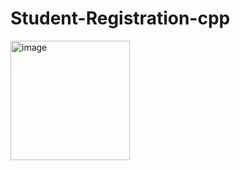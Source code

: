 # Student-Registration-cpp
<img width="191" alt="image" src="https://github.com/yusufbaig666/Student-Registration-cpp/assets/93441934/dc1591db-86a3-4673-9c87-c5a2d0f4147b">
